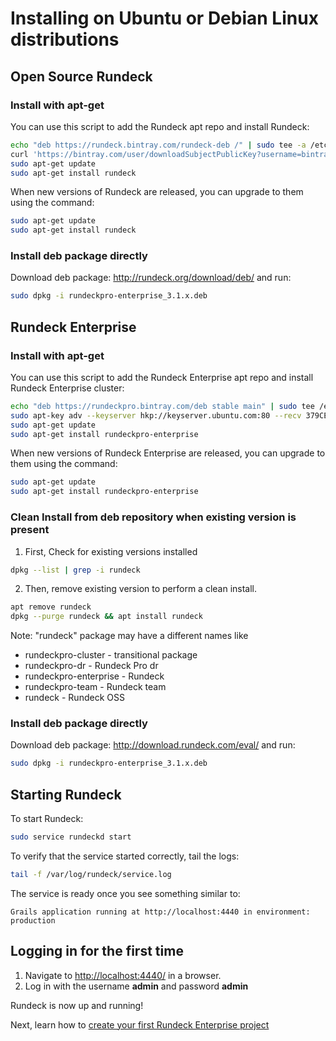 # Installing on Ubuntu or Debian Linux distributions

## Open Source Rundeck

### Install with apt-get

You can use this script to add the Rundeck apt repo and install Rundeck:

```bash
echo "deb https://rundeck.bintray.com/rundeck-deb /" | sudo tee -a /etc/apt/sources.list.d/rundeck.list
curl 'https://bintray.com/user/downloadSubjectPublicKey?username=bintray' | sudo apt-key add -
sudo apt-get update
sudo apt-get install rundeck
```

When new versions of Rundeck are released, you can upgrade to them using the command:

```bash
sudo apt-get update
sudo apt-get install rundeck
```

### Install deb package directly

Download deb package: http://rundeck.org/download/deb/ and run:

```bash
sudo dpkg -i rundeckpro-enterprise_3.1.x.deb
```

## Rundeck Enterprise

### Install with apt-get

You can use this script to add the Rundeck Enterprise apt repo and install Rundeck Enterprise cluster:

```bash
echo "deb https://rundeckpro.bintray.com/deb stable main" | sudo tee /etc/apt/sources.list.d/rundeck.list
sudo apt-key adv --keyserver hkp://keyserver.ubuntu.com:80 --recv 379CE192D401AB61
sudo apt-get update
sudo apt-get install rundeckpro-enterprise
```

When new versions of Rundeck Enterprise are released, you can upgrade to them using the command:

```bash
sudo apt-get update
sudo apt-get install rundeckpro-enterprise
```

### Clean Install from deb repository when existing version is present
1. First, Check for existing versions installed 

```bash
dpkg --list | grep -i rundeck
```
2. Then, remove existing version to perform a clean install. 

```bash
apt remove rundeck
dpkg --purge rundeck && apt install rundeck 
```

Note: "rundeck" package may have a different names like 
- rundeckpro-cluster - transitional package
- rundeckpro-dr - Rundeck Pro dr
- rundeckpro-enterprise - Rundeck
- rundeckpro-team - Rundeck team
- rundeck - Rundeck OSS 

### Install deb package directly

Download deb package: http://download.rundeck.com/eval/ and run:

```bash
sudo dpkg -i rundeckpro-enterprise_3.1.x.deb
```

## Starting Rundeck

To start Rundeck:

```bash
sudo service rundeckd start
```

To verify that the service started correctly, tail the logs:

```bash
tail -f /var/log/rundeck/service.log
```

The service is ready once you see something similar to:

```
Grails application running at http://localhost:4440 in environment: production
```

## Logging in for the first time

1. Navigate to [http://localhost:4440/](http://localhost:4440) in a browser.
2. Log in with the username **admin** and password **admin**

Rundeck is now up and running!

Next, learn how to [create your first Rundeck Enterprise project](/manual/03-getting-started.md#project-setup)
